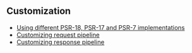 ## Customization

* [Using different PSR-18, PSR-17 and PSR-7 implementations](different_psr_implementations.md)
* [Customizing request pipeline](customizing_request_pipeline.md)
* [Customizing response pipeline](customizing_response_pipeline.md)
